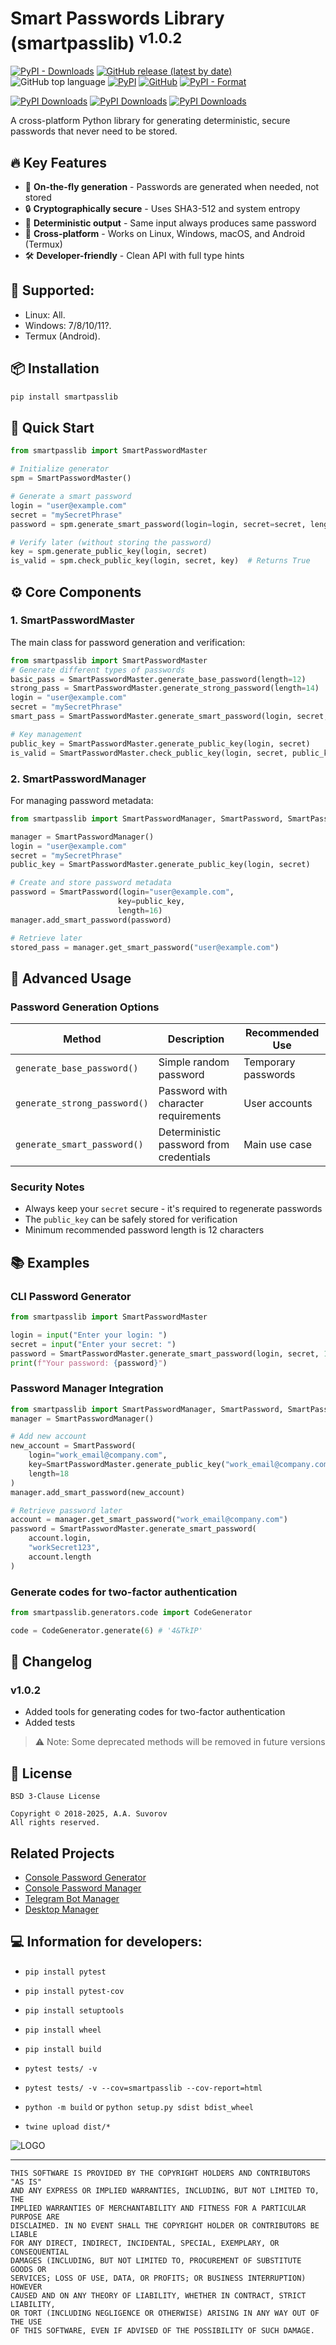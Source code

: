 # Smart Passwords Library (smartpasslib) <sup>v1.0.2</sup>

[![PyPI - Downloads](https://img.shields.io/pypi/dm/smartpasslib?label=pypi%20downloads)](https://pypi.org/project/smartpasslib/)
[![GitHub release (latest by date)](https://img.shields.io/github/v/release/smartlegionlab/smartpasslib)](https://github.com/smartlegionlab/smartpasslib/)
![GitHub top language](https://img.shields.io/github/languages/top/smartlegionlab/smartpasslib)
[![PyPI](https://img.shields.io/pypi/v/smartpasslib)](https://pypi.org/project/smartpasslib)
[![GitHub](https://img.shields.io/github/license/smartlegionlab/smartpasslib)](https://github.com/smartlegionlab/smartpasslib/blob/master/LICENSE)
[![PyPI - Format](https://img.shields.io/pypi/format/smartpasslib)](https://pypi.org/project/smartpasslib)

[![PyPI Downloads](https://static.pepy.tech/badge/smartpasslib)](https://pepy.tech/projects/smartpasslib)
[![PyPI Downloads](https://static.pepy.tech/badge/smartpasslib/month)](https://pepy.tech/projects/smartpasslib)
[![PyPI Downloads](https://static.pepy.tech/badge/smartpasslib/week)](https://pepy.tech/projects/smartpasslib)

A cross-platform Python library for generating deterministic, secure passwords that never need to be stored.

## 🔥 Key Features

- 🚀 **On-the-fly generation** - Passwords are generated when needed, not stored
- 🔒 **Cryptographically secure** - Uses SHA3-512 and system entropy
- 🔄 **Deterministic output** - Same input always produces same password
- 📱 **Cross-platform** - Works on Linux, Windows, macOS, and Android (Termux)
- 🛠️ **Developer-friendly** - Clean API with full type hints

## 🤝 Supported:

- Linux: All.
- Windows: 7/8/10/11?.
- Termux (Android).

## 📦 Installation

```bash
pip install smartpasslib
```

## 🚀 Quick Start

```python
from smartpasslib import SmartPasswordMaster

# Initialize generator
spm = SmartPasswordMaster()

# Generate a smart password
login = "user@example.com"
secret = "mySecretPhrase"
password = spm.generate_smart_password(login=login, secret=secret, length=16)

# Verify later (without storing the password)
key = spm.generate_public_key(login, secret)
is_valid = spm.check_public_key(login, secret, key)  # Returns True
```

## ⚙️ Core Components

### 1. SmartPasswordMaster
The main class for password generation and verification:

```python
from smartpasslib import SmartPasswordMaster
# Generate different types of passwords
basic_pass = SmartPasswordMaster.generate_base_password(length=12)
strong_pass = SmartPasswordMaster.generate_strong_password(length=14)
login = "user@example.com"
secret = "mySecretPhrase"
smart_pass = SmartPasswordMaster.generate_smart_password(login, secret, 16)

# Key management
public_key = SmartPasswordMaster.generate_public_key(login, secret)
is_valid = SmartPasswordMaster.check_public_key(login, secret, public_key)
```

### 2. SmartPasswordManager
For managing password metadata:

```python
from smartpasslib import SmartPasswordManager, SmartPassword, SmartPasswordMaster

manager = SmartPasswordManager()
login = "user@example.com"
secret = "mySecretPhrase"
public_key = SmartPasswordMaster.generate_public_key(login, secret)

# Create and store password metadata
password = SmartPassword(login="user@example.com", 
                        key=public_key, 
                        length=16)
manager.add_smart_password(password)

# Retrieve later
stored_pass = manager.get_smart_password("user@example.com")
```

## 🔧 Advanced Usage

### Password Generation Options
| Method                       | Description                             | Recommended Use     |
|------------------------------|-----------------------------------------|---------------------|
| `generate_base_password()`   | Simple random password                  | Temporary passwords |
| `generate_strong_password()` | Password with character requirements    | User accounts       |
| `generate_smart_password()`  | Deterministic password from credentials | Main use case       |

### Security Notes
- Always keep your `secret` secure - it's required to regenerate passwords
- The `public_key` can be safely stored for verification
- Minimum recommended password length is 12 characters

## 📚 Examples

### CLI Password Generator
```python
from smartpasslib import SmartPasswordMaster

login = input("Enter your login: ")
secret = input("Enter your secret: ")
password = SmartPasswordMaster.generate_smart_password(login, secret, 14)
print(f"Your password: {password}")
```

### Password Manager Integration
```python
from smartpasslib import SmartPasswordManager, SmartPassword, SmartPasswordMaster
manager = SmartPasswordManager()

# Add new account
new_account = SmartPassword(
    login="work_email@company.com",
    key=SmartPasswordMaster.generate_public_key("work_email@company.com", "workSecret123"),
    length=18
)
manager.add_smart_password(new_account)

# Retrieve password later
account = manager.get_smart_password("work_email@company.com")
password = SmartPasswordMaster.generate_smart_password(
    account.login,
    "workSecret123",
    account.length
)
```

### Generate codes for two-factor authentication
```python
from smartpasslib.generators.code import CodeGenerator

code = CodeGenerator.generate(6) # '4&TkIP'
```

## 📝 Changelog

### v1.0.2
- Added tools for generating codes for two-factor authentication
- Added tests

> ⚠️ Note: Some deprecated methods will be removed in future versions

## 📜 License
    BSD 3-Clause License
    
    Copyright © 2018-2025, A.A. Suvorov  
    All rights reserved.

## Related Projects
- [Console Password Generator](https://github.com/smartlegionlab/clipassgen/)
- [Console Password Manager](https://github.com/smartlegionlab/clipassman/)
- [Telegram Bot Manager](https://t.me/smartpasswordmanagerbot)
- [Desktop Manager](https://github.com/smartlegionlab/smart_password_manager_desktop/)


## 💻 Information for developers:

- `pip install pytest`
- `pip install pytest-cov`
- `pip install setuptools`
- `pip install wheel`
- `pip install build`

- `pytest tests/ -v`
- `pytest tests/ -v --cov=smartpasslib --cov-report=html`
- `python -m build` or `python setup.py sdist bdist_wheel`
- `twine upload dist/*`

![LOGO](https://github.com/smartlegionlab/smartpasslib/raw/master/data/images/cov.png)

***

    THIS SOFTWARE IS PROVIDED BY THE COPYRIGHT HOLDERS AND CONTRIBUTORS "AS IS"
    AND ANY EXPRESS OR IMPLIED WARRANTIES, INCLUDING, BUT NOT LIMITED TO, THE
    IMPLIED WARRANTIES OF MERCHANTABILITY AND FITNESS FOR A PARTICULAR PURPOSE ARE
    DISCLAIMED. IN NO EVENT SHALL THE COPYRIGHT HOLDER OR CONTRIBUTORS BE LIABLE
    FOR ANY DIRECT, INDIRECT, INCIDENTAL, SPECIAL, EXEMPLARY, OR CONSEQUENTIAL
    DAMAGES (INCLUDING, BUT NOT LIMITED TO, PROCUREMENT OF SUBSTITUTE GOODS OR
    SERVICES; LOSS OF USE, DATA, OR PROFITS; OR BUSINESS INTERRUPTION) HOWEVER
    CAUSED AND ON ANY THEORY OF LIABILITY, WHETHER IN CONTRACT, STRICT LIABILITY,
    OR TORT (INCLUDING NEGLIGENCE OR OTHERWISE) ARISING IN ANY WAY OUT OF THE USE
    OF THIS SOFTWARE, EVEN IF ADVISED OF THE POSSIBILITY OF SUCH DAMAGE.
